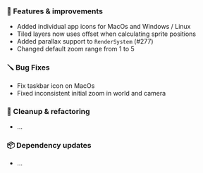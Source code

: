 ### 🚀 Features & improvements

- Added individual app icons for MacOs and Windows / Linux
- Tiled layers now uses offset when calculating sprite positions 
- Added parallax support to `RenderSystem` (#277)
- Changed default zoom range from 1 to 5

### 🪛 Bug Fixes

- Fix taskbar icon on MacOs
- Fixed inconsistent initial zoom in world and camera

### 🧽 Cleanup & refactoring

- ...

### 📦 Dependency updates

- ...